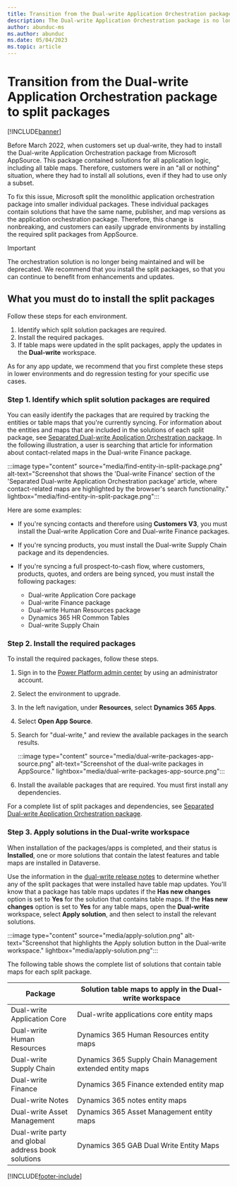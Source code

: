 ```yaml
---
title: Transition from the Dual-write Application Orchestration package to split packages
description: The Dual-write Application Orchestration package is no longer a single package but has been split into smaller packages. This article explains how to switch to the split packages.
author: abunduc-ms
ms.author: abunduc
ms.date: 05/04/2023
ms.topic: article
---
```


# Transition from the Dual-write Application Orchestration package to split packages

[!INCLUDE[banner](../../includes/banner.md)]

Before March 2022, when customers set up dual-write, they had to install the Dual-write Application Orchestration package from Microsoft AppSource. This package contained solutions for all application logic, including all table maps. Therefore, customers were in an "all or nothing" situation, where they had to install all solutions, even if they had to use only a subset.

To fix this issue, Microsoft split the monolithic application orchestration package into smaller individual packages. These individual packages contain solutions that have the same name, publisher, and map versions as the application orchestration package. Therefore, this change is nonbreaking, and customers can easily upgrade environments by installing the required split packages from AppSource.

> [!IMPORTANT]
> The orchestration solution is no longer being maintained and will be deprecated. We recommend that you install the split packages, so that you can continue to benefit from enhancements and updates.

## What you must do to install the split packages

Follow these steps for each environment.

1. Identify which split solution packages are required.
2. Install the required packages.
3. If table maps were updated in the split packages, apply the updates in the **Dual-write** workspace.

As for any app update, we recommend that you first complete these steps in lower environments and do regression testing for your specific use cases.

### Step 1. Identify which split solution packages are required

You can easily identify the packages that are required by tracking the entities or table maps that you're currently syncing. For information about the entities and maps that are included in the solutions of each split package, see [Separated Dual-write Application Orchestration package](/dynamics365/fin-ops-core/dev-itpro/data-entities/dual-write/separated-solutions). In the following illustration, a user is searching that article for information about contact-related maps in the Dual-write Finance package.

:::image type="content" source="media/find-entity-in-split-package.png" alt-text="Screenshot that shows the 'Dual-write Finance' section of the 'Separated Dual-write Application Orchestration package' article, where contact-related maps are highlighted by the browser's search functionality." lightbox="media/find-entity-in-split-package.png":::

Here are some examples:

- If you're syncing contacts and therefore using **Customers V3**, you must install the Dual-write Application Core and Dual-write Finance packages.
- If you're syncing products, you must install the Dual-write Supply Chain package and its dependencies.
- If you're syncing a full prospect-to-cash flow, where customers, products, quotes, and orders are being synced, you must install the following packages:

    - Dual-write Application Core package
    - Dual-write Finance package
    - Dual-write Human Resources package
    - Dynamics 365 HR Common Tables
    - Dual-write Supply Chain

### Step 2. Install the required packages

To install the required packages, follow these steps.

1. Sign in to the [Power Platform admin center](https://admin.powerplatform.microsoft.com/) by using an administrator account.
1. Select the environment to upgrade.
1. In the left navigation, under **Resources**, select **Dynamics 365 Apps**.
1. Select **Open App Source**.
1. Search for "dual-write," and review the available packages in the search results. 

    :::image type="content" source="media/dual-write-packages-app-source.png" alt-text="Screenshot of the dual-write packages in AppSource." lightbox="media/dual-write-packages-app-source.png":::

1. Install the available packages that are required. You must first install any dependencies.

For a complete list of split packages and dependencies, see [Separated Dual-write Application Orchestration package](/dynamics365/fin-ops-core/dev-itpro/data-entities/dual-write/separated-solutions).

### Step 3. Apply solutions in the Dual-write workspace

When installation of the packages/apps is completed, and their status is **Installed**, one or more solutions that contain the latest features and table maps are installed in Dataverse.

Use the information in the [dual-write release notes](/dynamics365/fin-ops-core/dev-itpro/data-entities/dual-write/whats-new-dual-write) to determine whether any of the split packages that were installed have table map updates. You'll know that a package has table maps updates if the **Has new changes** option is set to **Yes** for the solution that contains table maps. If the **Has new changes** option is set to **Yes** for any table maps, open the **Dual-write** workspace, select **Apply solution**, and then select to install the relevant solutions.

:::image type="content" source="media/apply-solution.png" alt-text="Screenshot that highlights the Apply solution button in the Dual-write workspace." lightbox="media/apply-solution.png":::

The following table shows the complete list of solutions that contain table maps for each split package.

| Package                                            | Solution table maps to apply in the Dual-write workspace  |
|----------------------------------------------------|-----------------------------------------------------------|
| Dual-write Application Core                        | Dual-write applications core entity maps                  |
| Dual-write Human Resources                         | Dynamics 365 Human Resources entity maps                  |
| Dual-write Supply Chain                            | Dynamics 365 Supply Chain Management extended entity maps |
| Dual-write Finance                                 | Dynamics 365 Finance extended entity map                  |
| Dual-write Notes                                   | Dynamics 365 notes entity maps                            |
| Dual-write Asset Management                        | Dynamics 365 Asset Management entity maps                 |
| Dual-write party and global address book solutions | Dynamics 365 GAB Dual Write Entity Maps                   |

[!INCLUDE[footer-include](../../../../includes/footer-banner.md)]
